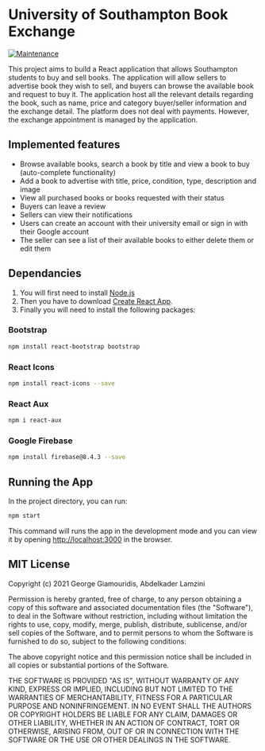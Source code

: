 # University of Southampton Book Exchange

[![Maintenance](https://img.shields.io/badge/Maintained%3F-yes-green.svg)](https://GitHub.com/Naereen/StrapDown.js/graphs/commit-activity)

This project aims to build a React application that allows Southampton students to buy and sell books. The application will allow sellers to advertise book they wish to sell, and buyers can browse the available book and request to buy it. The application host all the relevant details regarding the book, such as name, price and category buyer/seller information and the exchange detail. The platform does not deal with payments. However, the exchange appointment is managed by the application. 

## Implemented features
- Browse available books, search a book by title and view a book to buy (auto-complete functionality)
- Add a book to advertise with title, price, condition, type, description and image
- View all purchased books or books requested with their status
- Buyers can leave a review 
- Sellers can view their notifications
- Users can create an account with their university email or sign in with their Google account
- The seller can see a list of their available books to either delete them or edit them


## Dependancies
1. You will first need to install [Node.js](https://nodejs.org/en/)
2. Then you have to download [Create React App](https://github.com/facebook/create-react-app).
3. Finally you will need to install the following packages:

### Bootstrap 
```sh
npm install react-bootstrap bootstrap
```
### React Icons 
```sh
npm install react-icons --save
```
### React Aux 
```sh
npm i react-aux
```
### Google Firebase
```sh
npm install firebase@8.4.3 --save
```
## Running the App
In the project directory, you can run:

```sh
npm start
```

This command will runs the app in the development mode and you can view it by opening [http://localhost:3000](http://localhost:3000) in the browser.

## MIT License

Copyright (c) 2021 George Giamouridis, Abdelkader Lamzini

Permission is hereby granted, free of charge, to any person obtaining a copy
of this software and associated documentation files (the "Software"), to deal
in the Software without restriction, including without limitation the rights
to use, copy, modify, merge, publish, distribute, sublicense, and/or sell
copies of the Software, and to permit persons to whom the Software is
furnished to do so, subject to the following conditions:

The above copyright notice and this permission notice shall be included in all
copies or substantial portions of the Software.

THE SOFTWARE IS PROVIDED "AS IS", WITHOUT WARRANTY OF ANY KIND, EXPRESS OR
IMPLIED, INCLUDING BUT NOT LIMITED TO THE WARRANTIES OF MERCHANTABILITY,
FITNESS FOR A PARTICULAR PURPOSE AND NONINFRINGEMENT. IN NO EVENT SHALL THE
AUTHORS OR COPYRIGHT HOLDERS BE LIABLE FOR ANY CLAIM, DAMAGES OR OTHER
LIABILITY, WHETHER IN AN ACTION OF CONTRACT, TORT OR OTHERWISE, ARISING FROM,
OUT OF OR IN CONNECTION WITH THE SOFTWARE OR THE USE OR OTHER DEALINGS IN THE
SOFTWARE.
